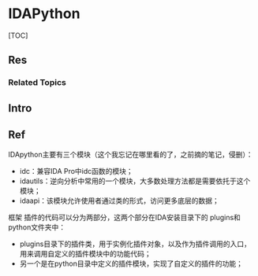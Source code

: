# IDAPython

[TOC]



## Res
### Related Topics



## Intro



## Ref
[👍 IDApython插件编写及脚本批量分析教程]: http://t.csdnimg.cn/KLZDL

IDApython主要有三个模块（这个我忘记在哪里看的了，之前摘的笔记，侵删）：
- idc：兼容IDA Pro中idc函数的模块；
- idautils：逆向分析中常用的一个模块，大多数处理方法都是需要依托于这个模块；
- idaapi：该模块允许使用者通过类的形式，访问更多底层的数据；

框架
插件的代码可以分为两部分，这两个部分在IDA安装目录下的 plugins和python文件夹中：
- plugins目录下的插件类，用于实例化插件对象，以及作为插件调用的入口，用来调用自定义的插件模块中的功能代码；
- 另一个是在python目录中定义的插件模块，实现了自定义的插件的功能；

[IDA pro批量反汇编——将PE可执行文件反汇编生成asm文件]: http://t.csdnimg.cn/H67wJ
